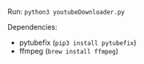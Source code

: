 Run: `python3 youtubeDownloader.py`

Dependencies:
- pytubefix (`pip3 install pytubefix`)
- ffmpeg (`brew install ffmpeg`)


